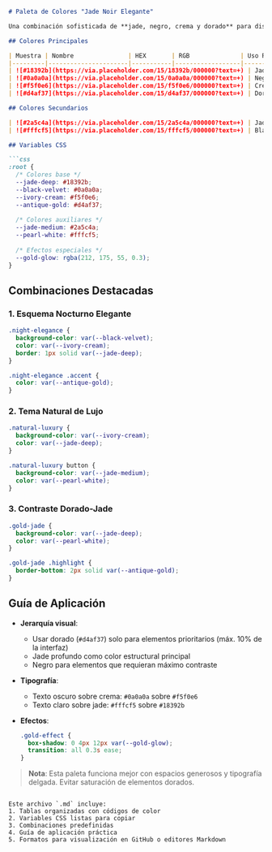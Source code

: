 ```markdown
# Paleta de Colores "Jade Noir Elegante"

Una combinación sofisticada de **jade, negro, crema y dorado** para diseños de alta gama.

## Colores Principales

| Muestra | Nombre               | HEX       | RGB              | Uso Recomendado           |
|---------|----------------------|-----------|------------------|---------------------------|
| ![#18392b](https://via.placeholder.com/15/18392b/000000?text=+) | Jade Profundo       | `#18392b` | `rgb(24,57,43)`  | Fondos principales, acentos estructurales |
| ![#0a0a0a](https://via.placeholder.com/15/0a0a0a/000000?text=+) | Negro Aterciopelado | `#0a0a0a` | `rgb(10,10,10)`  | Textos, bordes, elementos de contraste |
| ![#f5f0e6](https://via.placeholder.com/15/f5f0e6/000000?text=+) | Crema Marfil        | `#f5f0e6` | `rgb(245,240,230)` | Fondos claros, espacios negativos |
| ![#d4af37](https://via.placeholder.com/15/d4af37/000000?text=+) | Dorado Antiguo      | `#d4af37` | `rgb(212,175,55)` | Elementos interactivos, destacados |

## Colores Secundarios

| ![#2a5c4a](https://via.placeholder.com/15/2a5c4a/000000?text=+) | Jade Medio         | `#2a5c4a` | `rgb(42,92,74)`  | Hover states, elementos secundarios |
| ![#fffcf5](https://via.placeholder.com/15/fffcf5/000000?text=+) | Blanco Nácar       | `#fffcf5` | `rgb(255,252,245)` | Textos sobre fondos oscuros |

## Variables CSS

```css
:root {
  /* Colores base */
  --jade-deep: #18392b;
  --black-velvet: #0a0a0a;
  --ivory-cream: #f5f0e6;
  --antique-gold: #d4af37;
  
  /* Colores auxiliares */
  --jade-medium: #2a5c4a;
  --pearl-white: #fffcf5;
  
  /* Efectos especiales */
  --gold-glow: rgba(212, 175, 55, 0.3);
}
```

## Combinaciones Destacadas

### 1. Esquema Nocturno Elegante
```css
.night-elegance {
  background-color: var(--black-velvet);
  color: var(--ivory-cream);
  border: 1px solid var(--jade-deep);
}

.night-elegance .accent {
  color: var(--antique-gold);
}
```

### 2. Tema Natural de Lujo
```css
.natural-luxury {
  background-color: var(--ivory-cream);
  color: var(--jade-deep);
}

.natural-luxury button {
  background-color: var(--jade-medium);
  color: var(--pearl-white);
}
```

### 3. Contraste Dorado-Jade
```css
.gold-jade {
  background-color: var(--jade-deep);
  color: var(--pearl-white);
}

.gold-jade .highlight {
  border-bottom: 2px solid var(--antique-gold);
}
```

## Guía de Aplicación

- **Jerarquía visual**:  
  - Usar dorado (`#d4af37`) solo para elementos prioritarios (máx. 10% de la interfaz)
  - Jade profundo como color estructural principal
  - Negro para elementos que requieran máximo contraste

- **Tipografía**:
  - Texto oscuro sobre crema: `#0a0a0a` sobre `#f5f0e6`
  - Texto claro sobre jade: `#fffcf5` sobre `#18392b`

- **Efectos**:
  ```css
  .gold-effect {
    box-shadow: 0 4px 12px var(--gold-glow);
    transition: all 0.3s ease;
  }
  ```

> **Nota**: Esta paleta funciona mejor con espacios generosos y tipografía delgada. Evitar saturación de elementos dorados.
``` 

Este archivo `.md` incluye:
1. Tablas organizadas con códigos de color
2. Variables CSS listas para copiar
3. Combinaciones predefinidas
4. Guía de aplicación práctica
5. Formatos para visualización en GitHub o editores Markdown
